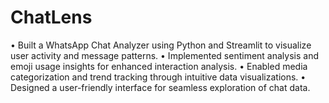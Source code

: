 # ChatLens
•	Built a WhatsApp Chat Analyzer using Python and Streamlit to visualize user activity and message patterns.
•	Implemented sentiment analysis and emoji usage insights for enhanced interaction analysis.
•	Enabled media categorization and trend tracking through intuitive data visualizations.
•	Designed a user-friendly interface for seamless exploration of chat data.
